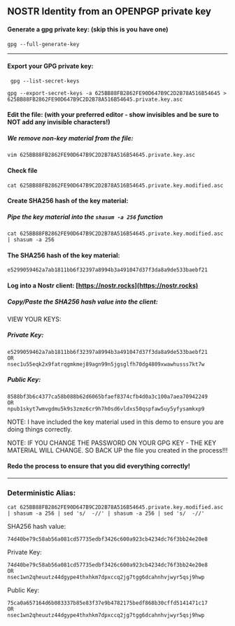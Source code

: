 ## NOSTR Identity from an OPENPGP private key

#### Generate a gpg private key: (skip this is you have one)

```
gpg --full-generate-key
```

---

#### Export your GPG private key:

` gpg --list-secret-keys`

```
gpg --export-secret-keys -a 625BB88FB2862FE90D647B9C2D2B78A516B54645 > 625BB88FB2862FE90D647B9C2D2B78A516B54645.private.key.asc
```

#### Edit the file: (with your preferred editor - show invisibles and be sure to NOT add any invisible characters!)

##### We remove non-key material from the file:

```
vim 625BB88FB2862FE90D647B9C2D2B78A516B54645.private.key.asc
```

#### Check file

```
cat 625BB88FB2862FE90D647B9C2D2B78A516B54645.private.key.modified.asc
```

#### Create SHA256 hash of the key material:

##### Pipe the key material into the `shasum -a 256` function
```
cat 625BB88FB2862FE90D647B9C2D2B78A516B54645.private.key.modified.asc | shasum -a 256
```

#### The SHA256 hash of the key material:
```
e5299059462a7ab1811bb6f32397a8994b3a491047d37f3da8a9de533baebf21
```

#### Log into a Nostr client: [https://nostr.rocks](https://nostr.rocks)
##### Copy/Paste the SHA256 hash value into the client:

VIEW YOUR KEYS:

##### Private Key:

```
e5299059462a7ab1811bb6f32397a8994b3a491047d37f3da8a9de533baebf21
OR
nsec1u55eqk2x9fatrqgmkmej89agn99n5jgsglfh70dg4809xwawhusss7kt7w
```

##### Public Key:

```
8588bf3b6c4377ca58b088b62d6065bfaef8374cfb4d0a3c100a7aea70942249
OR
npub1skyt7wmvgdmu5k9s3zmz6cr9h7h0sd6vldxs50qspfaw5uy5yfysamkxp9
```

NOTE: I have included the key material used in this demo to ensure you are doing things correctly.

NOTE: IF YOU CHANGE THE PASSWORD ON YOUR GPG KEY - THE KEY MATERIAL WILL CHANGE. SO BACK UP the file you created in the process!!! 

#### Redo the process to ensure that you did everything correctly!

---

### Deterministic Alias:

```
cat 625BB88FB2862FE90D647B9C2D2B78A516B54645.private.key.modified.asc | shasum -a 256 | sed 's/  -//' | shasum -a 256 | sed 's/  -//'
```

SHA256 hash value:

```
74d40be79c58ab56a081cd57735edbf3426c600a923cb4234dc76f3bb24e20e8
```

Private Key:

```
74d40be79c58ab56a081cd57735edbf3426c600a923cb4234dc76f3bb24e20e8
OR
nsec1wn2qheuutz44dgype4thxhkm7dpxccq2jg7tgg6dcahnhvjwyr5qsj9hwp
```

Public Key:

```
75ca0a657164d6b083337b85e83f37e9b4782175bedf868b30cffd5141471c17
OR
nsec1wn2qheuutz44dgype4thxhkm7dpxccq2jg7tgg6dcahnhvjwyr5qsj9hwp
```
